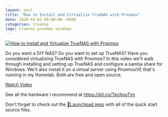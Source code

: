 ```yaml
---
layout: post
title: "How to Install and Virtualize TrueNAS with Proxmox"
date: 2020-03-01 09:00:00 -0500
categories: truenas
tags: truenas proxmox windows
---
```


[![How to Install and Virtualize TrueNAS with Proxmox](https://img.youtube.com/vi/iva4DmOmSTc/0.jpg)](https://www.youtube.com/watch?v=iva4DmOmSTc "How to Install and Virtualize TrueNAS with Proxmox")

Do you want a DIY NAS?  Do you want to set up TrueNAS?  Have you considered virtualizing TrueNAS with Proxmox?  In this video we'll walk through installing and setting up TrueNAS and configure a samba share for Windows.  We'll also install it on a virtual server using ProxmoxVE that's running in my Homelab.  Both are free and open source.

[Watch Video](https://www.youtube.com/watch?v=iva4DmOmSTc)

See all the hardware I recommend at <https://kit.co/TechnoTim>

Don't forget to check out the [🚀Launchpad repo](https://l.technotim.live/quick-start) with all of the quick start source files.